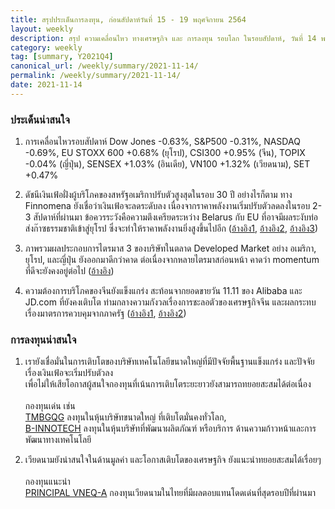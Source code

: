 ```yaml
---
title: สรุปประเด็นการลงทุน, ก่อนสัปดาห์วันที่ 15 - 19 พฤศจิกายน 2564
layout: weekly
description: สรุป ความเคลื่อนไหว ทางเศรษฐกิจ และ การลงทุน รอบโลก ในรอบสัปดาห์, วันที่ 14 พฤศจิกายน 2564
category: weekly
tag: [summary, Y2021Q4]
canonical_url: /weekly/summary/2021-11-14/
permalink: /weekly/summary/2021-11-14/
date: 2021-11-14
---
```


### ประเด็นน่าสนใจ

1. การเคลื่อนไหวรอบสัปดาห์ Dow Jones -0.63%, S&P500 -0.31%, NASDAQ -0.69%, EU STOXX 600 +0.68% (ยุโรป), CSI300 +0.95% (จีน), TOPIX -0.04% (ญี่ปุ่น), SENSEX +1.03% (อินเดีย), VN100 +1.32% (เวียดนาม), SET +0.47%

2. ดัชนีเงินเฟ้อฝั่งผู้บริโภคของสหรัฐอเมริกาปรับตัวสูงสุดในรอบ 30 ปี อย่างไรก็ตาม ทาง Finnomena ยังเชื่อว่าเงินเฟ้อจะลดระดับลง เนื่องจากราคาพลังงานเริ่มปรับตัวลดลงในรอบ 2-3 สัปดาห์ที่ผ่านมา 
ข้อควรระวังคือความตึงเครียดระหว่าง Belarus กับ EU ที่อาจมีผลระงับท่อส่งก๊าซธรรมชาติเข้าสู่ยุโรป ซึ่งจะทำให้ราคาพลังงานยิ่งสูงขึ้นไปอีก
([อ้างอิง1](https://www.finnomena.com/the-opportunity/news-update-11-11-2021/),
[อ้างอิง2](https://www.reuters.com/business/energy/oil-falls-higher-dollar-volatile-week-2021-11-12/),
[อ้างอิง3](https://www.cnbc.com/2021/11/12/belarus-threatens-to-choke-off-eu-gas-supply-over-border-dispute.html)) 

3. ภาพรวมผลประกอบการไตรมาส 3 ของบริษัทในตลาด Developed Market อย่าง อเมริกา, ยุโรป, และญี่ปุ่น ยังออกมาดีกว่าคาด ต่อเนื่องจากหลายไตรมาสก่อนหน้า คาดว่า momentum ที่ดีจะยังคงอยู่ต่อไป 
([อ้างอิง](https://www.finnomena.com/z-admin/freeslide-11-11-2021/))

4. ความต้องการบริโภคของจีนยังแข็งแกร่ง สะท้อนจากยอดขายวัน 11.11 ของ Alibaba และ JD.com ที่ยังคงเติบโต ท่ามกลางความกังวลเรื่องการชะลอตัวของเศรษฐกิจจีน และผลกระทบเรื่องมาตรการควบคุมจากภาครัฐ
([อ้างอิง1](https://www.cnbc.com/2021/11/12/china-singles-day-2021-alibaba-jd-hit-record-139-billion-of-sales.html), 
[อ้างอิง2](https://www.finnomena.com/the-opportunity/news-update-10-11-2021-4/)) 



### การลงทุนน่าสนใจ

1. เรายังเชื่อมั่นในการเติบโตของบริษัทเทคโนโลยีขนาดใหญ่ที่มีปัจจัยพื้นฐานแข็งแกร่ง และปัจจัยเรื่องเงินเฟ้อจะเริ่มปรับตัวลง  
เพื่อไม่ให้เสียโอกาสผู้สนใจกองทุนที่เน้นการเติบโตระยะยาวยังสามารถทยอยสะสมได้ต่อเนื่อง <br><br>
กองทุนเด่น เช่น  
[TMBGQG](https://www.finnomena.com/fund/TMBGQG) ลงทุนในหุ้นบริษัทขนาดใหญ่ ที่เติบโตมั่นคงทั่วโลก,  
[B-INNOTECH](https://www.finnomena.com/fund/B-INNOTECH) ลงทุนในหุ้นบริษัทที่พัฒนาผลิตภัณฑ์ หรือบริการ ด้านความก้าวหน้าและการพัฒนาทางเทคโนโลยี  

2. เวียดนามยังน่าสนใจในด้านมูลค่า และโอกาสเติบโตของเศรษฐกิจ ยังแนะนำทยอยสะสมได้เรื่อยๆ <br><br>
กองทุนแนะนำ  
[PRINCIPAL VNEQ-A](https://www.finnomena.com/fund/PRINCIPAL%20VNEQ-A) กองทุนเวียดนามในไทยที่มีผลตอบแทนโดดเด่นที่สุดรอบปีที่ผ่านมา